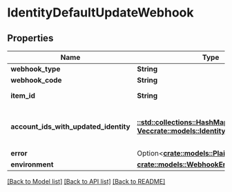 # IdentityDefaultUpdateWebhook

## Properties

Name | Type | Description | Notes
------------ | ------------- | ------------- | -------------
**webhook_type** | **String** | `IDENTITY` | 
**webhook_code** | **String** | `DEFAULT_UPDATE` | 
**item_id** | **String** | The `item_id` of the Item associated with this webhook, warning, or error | 
**account_ids_with_updated_identity** | [**::std::collections::HashMap<String, Vec<crate::models::IdentityUpdateTypes>>**](array.md) | An object with keys of `account_id`'s that are mapped to their respective identity attributes that changed.  Example: `{ \"XMBvvyMGQ1UoLbKByoMqH3nXMj84ALSdE5B58\": [\"PHONES\"] }`  | 
**error** | Option<[**crate::models::PlaidError**](PlaidError.md)> |  | 
**environment** | [**crate::models::WebhookEnvironmentValues**](WebhookEnvironmentValues.md) |  | 

[[Back to Model list]](../README.md#documentation-for-models) [[Back to API list]](../README.md#documentation-for-api-endpoints) [[Back to README]](../README.md)


